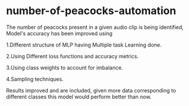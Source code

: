 # number-of-peacocks-automation
The number of peacocks present in a given audio clip is being identified, Model's accuracy has been improved using 

  1.Different structure of MLP having Multiple task Learning done.
	
  2.Using Different loss functions and accuracy metrics. 
	
  3.Using class weights to account for imbalance.
	
  4.Sampling techniques.
	
Results improved and are included, given more data corresponding to different classes this model would perform 
better than now.
